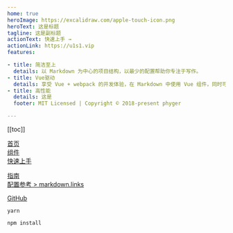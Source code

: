 ```yaml
---
home: true
heroImage: https://excalidraw.com/apple-touch-icon.png
heroText: 这是标题
tagline: 这是副标题
actionText: 快速上手 →
actionLink: https://u1s1.vip
features:

- title: 简洁至上
  details: 以 Markdown 为中心的项目结构，以最少的配置帮助你专注于写作。
- title: Vue驱动
  details: 享受 Vue + webpack 的开发体验，在 Markdown 中使用 Vue 组件，同时可以使用 Vue 来开发自定义主题。
- title: 高性能
  details: 这是
  footer: MIT Licensed | Copyright © 2018-present phyger

---
```

[[toc]]
<!-- 相对路径 -->
[首页](./README.md)  
[组件](./components)  
[快速上手](./getting-started.md)
<!-- 绝对路径 -->
[指南](/zh/guide/README.md)  
[配置参考 > markdown.links](/zh/reference/config.md#links)
<!-- URL -->
[GitHub](https://github.com)
<CodeGroup>
<CodeGroupItem title="YARN">

```bash:no-line-numbers
yarn
```

  </CodeGroupItem>

  <CodeGroupItem title="NPM" active>

```bash:no-line-numbers
npm install
```

</CodeGroupItem>
</CodeGroup>
